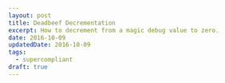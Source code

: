 ```yaml
---
layout: post
title: Deadbeef Decrementation
excerpt: How to decrement from a magic debug value to zero.
date: 2016-10-09
updatedDate: 2016-10-09
tags:
  - supercompliant
draft: true
---
```


